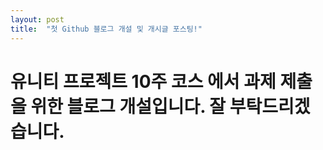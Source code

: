 ```yaml
---
layout: post
title:  "첫 Github 블로그 개설 및 개시글 포스팅!"
---
```


# 유니티 프로젝트 10주 코스 에서 과제 제출을 위한 블로그 개설입니다. 잘 부탁드리겠습니다.
